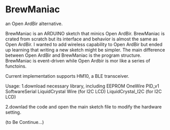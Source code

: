# BrewManiac
an Open ArdBir alternative.

BrewManiac is an ARDUINO sketch that minics Open ArdBir. 
BrewManiac is crated from scratch but its interface and behavior is almost the same as Open ArdBir.
I wanted to add wireless capability to Open ArdBir but ended up learning that writing a new sketch might be simpler.
The main difference between Open ArdBir and BrewManiac is the program structure. 
BrewManiac is event-driven while Open Ardbir is mor like a series of functoins.

Current implementation supports HM10, a BLE transceiver.

Usage:
1.download necessary library, including
EEPROM
OneWire
PID_v1
SoftwareSerial
LiquidCrystal
Wire (for I2C LCD)
LiquidCrystal_I2C (for I2C LCD)

2.downlad the code and open the main sketch file to modify the hardware setting.

(to Be Continue...)
